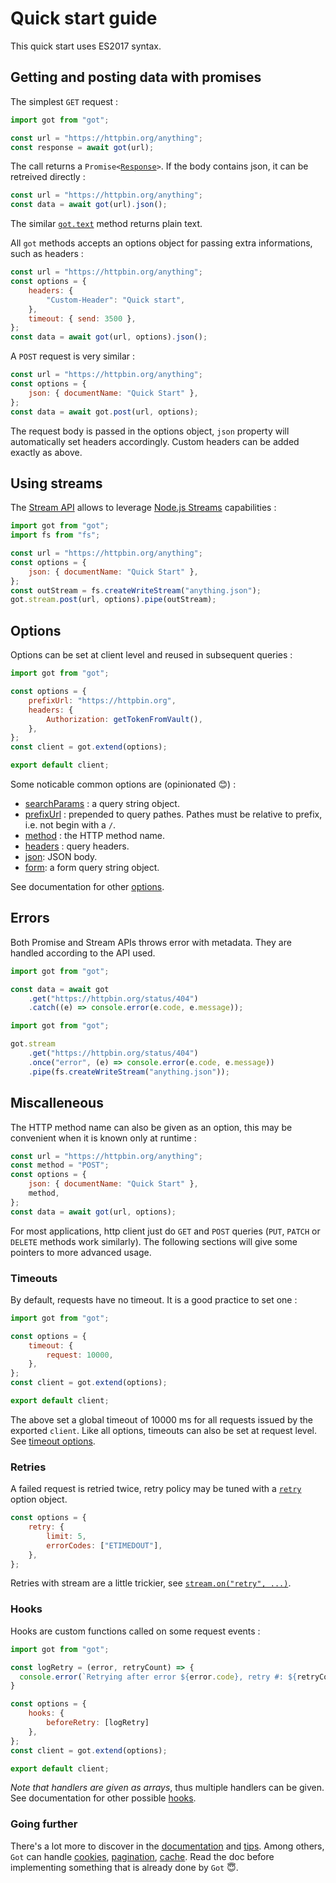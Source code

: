 # Quick start guide

This quick start uses ES2017 syntax.

## Getting and posting data with promises

The simplest `GET` request :

```js
import got from "got";

const url = "https://httpbin.org/anything";
const response = await got(url);
```

The call returns a <code>Promise<[Response](3-streams.md#response-1)></code>. If the body contains json, it can be retreived directly :

```js
const url = "https://httpbin.org/anything";
const data = await got(url).json();
```

The similar <code>[got.text](1-promise.md#promisetext)</code> method returns plain text.

All `got` methods accepts an options object for passing extra informations, such as headers :

```js
const url = "https://httpbin.org/anything";
const options = {
	headers: {
		"Custom-Header": "Quick start",
	},
	timeout: { send: 3500 },
};
const data = await got(url, options).json();
```

A `POST` request is very similar :

```js
const url = "https://httpbin.org/anything";
const options = {
	json: { documentName: "Quick Start" },
};
const data = await got.post(url, options);
```

The request body is passed in the options object, `json` property will automatically set headers accordingly. Custom headers can be added exactly as above.

## Using streams

The [Stream API](3-streams.md) allows to leverage [Node.js Streams](https://nodejs.dev/learn/nodejs-streams) capabilities :

```js
import got from "got";
import fs from "fs";

const url = "https://httpbin.org/anything";
const options = {
	json: { documentName: "Quick Start" },
};
const outStream = fs.createWriteStream("anything.json");
got.stream.post(url, options).pipe(outStream);
```

## Options

Options can be set at client level and reused in subsequent queries :

```js
import got from "got";

const options = {
	prefixUrl: "https://httpbin.org",
	headers: {
		Authorization: getTokenFromVault(),
	},
};
const client = got.extend(options);

export default client;
```

Some noticable common options are (opinionated :blush:) :
 - [searchParams](https://github.com/sindresorhus/got/blob/main/documentation/2-options.md#searchparams) : a query string object.
 - [prefixUrl](https://github.com/sindresorhus/got/blob/main/documentation/2-options.md#prefixurl) : prepended to query pathes. Pathes must be relative to prefix, i.e. not begin with a `/`.
 - [method](https://github.com/sindresorhus/got/blob/main/documentation/2-options.md#method) : the HTTP method name.
 - [headers](https://github.com/sindresorhus/got/blob/main/documentation/2-options.md#headers) : query headers.
 - [json](https://github.com/sindresorhus/got/blob/main/documentation/2-options.md#json): JSON body.
 - [form](https://github.com/sindresorhus/got/blob/main/documentation/2-options.md#form): a form query string object.
 
See documentation for other [options](https://github.com/sindresorhus/got/blob/main/documentation/2-options.md#options).

## Errors

Both Promise and Stream APIs throws error with metadata. They are handled according to the API used.

```js
import got from "got";

const data = await got
	.get("https://httpbin.org/status/404")
	.catch((e) => console.error(e.code, e.message));
```

```js
import got from "got";

got.stream
	.get("https://httpbin.org/status/404")
	.once("error", (e) => console.error(e.code, e.message))
	.pipe(fs.createWriteStream("anything.json"));
```

## Miscalleneous

The HTTP method name can also be given as an option, this may be convenient when it is known only at runtime :

```js
const url = "https://httpbin.org/anything";
const method = "POST";
const options = {
	json: { documentName: "Quick Start" },
	method,
};
const data = await got(url, options);
```

For most applications, http client just do `GET` and `POST` queries (`PUT`, `PATCH` or `DELETE` methods work similarly).
The following sections will give some pointers to more advanced usage.

### Timeouts

By default, requests have no timeout. It is a good practice to set one :

```js
import got from "got";

const options = {
	timeout: {
		request: 10000,
	},
};
const client = got.extend(options);

export default client;
```

The above set a global timeout of 10000 ms for all requests issued by the exported `client`. Like all options, timeouts can also be set at request level. See [timeout options](https://github.com/sindresorhus/got/blob/main/documentation/6-timeout.md#timeout-options).

### Retries

A failed request is retried twice, retry policy may be tuned with a [`retry`](https://github.com/sindresorhus/got/blob/main/documentation/7-retry.md#retry) option object.

```js
const options = {
	retry: {
		limit: 5,
		errorCodes: ["ETIMEDOUT"],
	},
};
```

Retries with stream are a little trickier, see [`stream.on("retry", ...)`](https://github.com/sindresorhus/got/blob/main/documentation/3-streams.md#streamonretry-).

### Hooks

Hooks are custom functions called on some request events :

```js
import got from "got";

const logRetry = (error, retryCount) => {
  console.error(`Retrying after error ${error.code}, retry #: ${retryCount}`);
}

const options = {
	hooks: {
		beforeRetry: [logRetry]
	},
};
const client = got.extend(options);

export default client;
```

*Note that handlers are given as arrays*, thus multiple handlers can be given. See documentation for other possible [hooks](https://github.com/sindresorhus/got/blob/main/documentation/9-hooks.md#hooks-api).

### Going further

There's a lot more to discover in the [documentation](https://github.com/sindresorhus/got/blob/main/readme.md#documentation) and [tips](https://github.com/sindresorhus/got/blob/main/documentation/tips.md#tips).
Among others, `Got` can handle [cookies](https://github.com/sindresorhus/got/blob/main/documentation/tips.md#cookies), [pagination](https://github.com/sindresorhus/got/blob/main/documentation/4-pagination.md#pagination-api), [cache](https://github.com/sindresorhus/got/blob/main/documentation/cache.md#cache). Read the doc before implementing something that is already done by `Got` :innocent:.